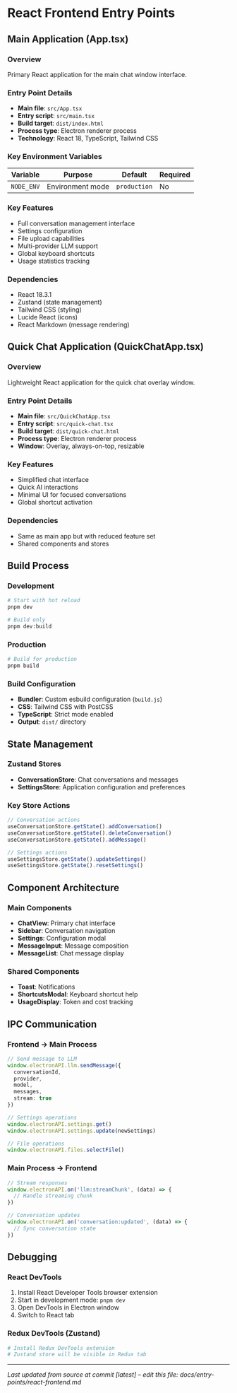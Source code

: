 # React Frontend Entry Points

## Main Application (App.tsx)

### Overview
Primary React application for the main chat window interface.

### Entry Point Details
- **Main file**: `src/App.tsx`
- **Entry script**: `src/main.tsx`
- **Build target**: `dist/index.html`
- **Process type**: Electron renderer process
- **Technology**: React 18, TypeScript, Tailwind CSS

### Key Environment Variables
| Variable | Purpose | Default | Required |
|----------|---------|---------|----------|
| `NODE_ENV` | Environment mode | `production` | No |

### Key Features
- Full conversation management interface
- Settings configuration
- File upload capabilities
- Multi-provider LLM support
- Global keyboard shortcuts
- Usage statistics tracking

### Dependencies
- React 18.3.1
- Zustand (state management)
- Tailwind CSS (styling)
- Lucide React (icons)
- React Markdown (message rendering)

## Quick Chat Application (QuickChatApp.tsx)

### Overview
Lightweight React application for the quick chat overlay window.

### Entry Point Details
- **Main file**: `src/QuickChatApp.tsx`
- **Entry script**: `src/quick-chat.tsx`
- **Build target**: `dist/quick-chat.html`
- **Process type**: Electron renderer process
- **Window**: Overlay, always-on-top, resizable

### Key Features
- Simplified chat interface
- Quick AI interactions
- Minimal UI for focused conversations
- Global shortcut activation

### Dependencies
- Same as main app but with reduced feature set
- Shared components and stores

## Build Process

### Development
```bash
# Start with hot reload
pnpm dev

# Build only
pnpm dev:build
```

### Production
```bash
# Build for production
pnpm build
```

### Build Configuration
- **Bundler**: Custom esbuild configuration (`build.js`)
- **CSS**: Tailwind CSS with PostCSS
- **TypeScript**: Strict mode enabled
- **Output**: `dist/` directory

## State Management

### Zustand Stores
- **ConversationStore**: Chat conversations and messages
- **SettingsStore**: Application configuration and preferences

### Key Store Actions
```typescript
// Conversation actions
useConversationStore.getState().addConversation()
useConversationStore.getState().deleteConversation()
useConversationStore.getState().addMessage()

// Settings actions
useSettingsStore.getState().updateSettings()
useSettingsStore.getState().resetSettings()
```

## Component Architecture

### Main Components
- **ChatView**: Primary chat interface
- **Sidebar**: Conversation navigation
- **Settings**: Configuration modal
- **MessageInput**: Message composition
- **MessageList**: Chat message display

### Shared Components
- **Toast**: Notifications
- **ShortcutsModal**: Keyboard shortcut help
- **UsageDisplay**: Token and cost tracking

## IPC Communication

### Frontend → Main Process
```typescript
// Send message to LLM
window.electronAPI.llm.sendMessage({
  conversationId,
  provider,
  model,
  messages,
  stream: true
})

// Settings operations
window.electronAPI.settings.get()
window.electronAPI.settings.update(newSettings)

// File operations
window.electronAPI.files.selectFile()
```

### Main Process → Frontend
```typescript
// Stream responses
window.electronAPI.on('llm:streamChunk', (data) => {
  // Handle streaming chunk
})

// Conversation updates
window.electronAPI.on('conversation:updated', (data) => {
  // Sync conversation state
})
```

## Debugging

### React DevTools
1. Install React Developer Tools browser extension
2. Start in development mode: `pnpm dev`
3. Open DevTools in Electron window
4. Switch to React tab

### Redux DevTools (Zustand)
```bash
# Install Redux DevTools extension
# Zustand store will be visible in Redux tab
```

---
*Last updated from source at commit [latest] – edit this file: docs/entry-points/react-frontend.md*